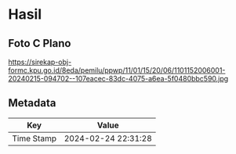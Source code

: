 # Hasil

## Foto C Plano

https://sirekap-obj-formc.kpu.go.id/8eda/pemilu/ppwp/11/01/15/20/06/1101152006001-20240215-094702--107eacec-83dc-4075-a6ea-5f0480bbc590.jpg


## Metadata

| Key        | Value               |
| ---------- | ------------------- |
| Time Stamp | 2024-02-24 22:31:28 |



